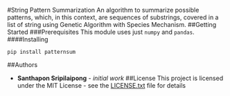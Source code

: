 #String Pattern Summarization
An algorithm to summarize possible patterns, which, in this context, are sequences of substrings, covered in a list of string using Genetic Algorithm with Species Mechanism. 
##Getting Started
###Prerequisites
This module uses just `numpy` and `pandas`.
####Installing
```
pip install patternsum
```
##Authors
- **Santhapon Sripilaipong** - *initial work*
##License
This project is licensed under the MIT License - see the [LICENSE.txt](LICENSE.txt) file for details